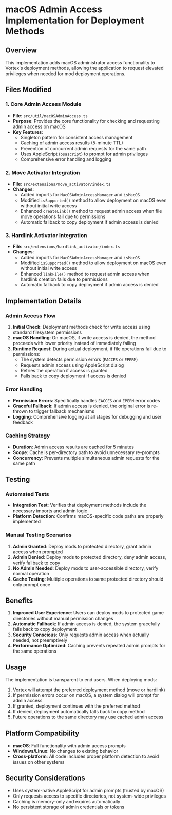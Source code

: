 # macOS Admin Access Implementation for Deployment Methods

## Overview

This implementation adds macOS administrator access functionality to Vortex's deployment methods, allowing the application to request elevated privileges when needed for mod deployment operations.

## Files Modified

### 1. Core Admin Access Module
- **File**: `src/util/macOSAdminAccess.ts`
- **Purpose**: Provides the core functionality for checking and requesting admin access on macOS
- **Key Features**:
  - Singleton pattern for consistent access management
  - Caching of admin access results (5-minute TTL)
  - Prevention of concurrent admin requests for the same path
  - Uses AppleScript (`osascript`) to prompt for admin privileges
  - Comprehensive error handling and logging

### 2. Move Activator Integration
- **File**: `src/extensions/move_activator/index.ts`
- **Changes**:
  - Added imports for `MacOSAdminAccessManager` and `isMacOS`
  - Modified `isSupported()` method to allow deployment on macOS even without initial write access
  - Enhanced `createLink()` method to request admin access when file move operations fail due to permissions
  - Automatic fallback to copy deployment if admin access is denied

### 3. Hardlink Activator Integration
- **File**: `src/extensions/hardlink_activator/index.ts`
- **Changes**:
  - Added imports for `MacOSAdminAccessManager` and `isMacOS`
  - Modified `isSupported()` method to allow deployment on macOS even without initial write access
  - Enhanced `linkFile()` method to request admin access when hardlink creation fails due to permissions
  - Automatic fallback to copy deployment if admin access is denied

## Implementation Details

### Admin Access Flow

1. **Initial Check**: Deployment methods check for write access using standard filesystem permissions
2. **macOS Handling**: On macOS, if write access is denied, the method proceeds with lower priority instead of immediately failing
3. **Runtime Request**: During actual deployment, if file operations fail due to permissions:
   - The system detects permission errors (`EACCES` or `EPERM`)
   - Requests admin access using AppleScript dialog
   - Retries the operation if access is granted
   - Falls back to copy deployment if access is denied

### Error Handling

- **Permission Errors**: Specifically handles `EACCES` and `EPERM` error codes
- **Graceful Fallback**: If admin access is denied, the original error is re-thrown to trigger fallback mechanisms
- **Logging**: Comprehensive logging at all stages for debugging and user feedback

### Caching Strategy

- **Duration**: Admin access results are cached for 5 minutes
- **Scope**: Cache is per-directory path to avoid unnecessary re-prompts
- **Concurrency**: Prevents multiple simultaneous admin requests for the same path

## Testing

### Automated Tests
- **Integration Test**: Verifies that deployment methods include the necessary imports and admin logic
- **Platform Detection**: Confirms macOS-specific code paths are properly implemented

### Manual Testing Scenarios
1. **Admin Granted**: Deploy mods to protected directory, grant admin access when prompted
2. **Admin Denied**: Deploy mods to protected directory, deny admin access, verify fallback to copy
3. **No Admin Needed**: Deploy mods to user-accessible directory, verify normal operation
4. **Cache Testing**: Multiple operations to same protected directory should only prompt once

## Benefits

1. **Improved User Experience**: Users can deploy mods to protected game directories without manual permission changes
2. **Automatic Fallback**: If admin access is denied, the system gracefully falls back to copy deployment
3. **Security Conscious**: Only requests admin access when actually needed, not preemptively
4. **Performance Optimized**: Caching prevents repeated admin prompts for the same operations

## Usage

The implementation is transparent to end users. When deploying mods:

1. Vortex will attempt the preferred deployment method (move or hardlink)
2. If permission errors occur on macOS, a system dialog will prompt for admin access
3. If granted, deployment continues with the preferred method
4. If denied, deployment automatically falls back to copy method
5. Future operations to the same directory may use cached admin access

## Platform Compatibility

- **macOS**: Full functionality with admin access prompts
- **Windows/Linux**: No changes to existing behavior
- **Cross-platform**: All code includes proper platform detection to avoid issues on other systems

## Security Considerations

- Uses system-native AppleScript for admin prompts (trusted by macOS)
- Only requests access to specific directories, not system-wide privileges
- Caching is memory-only and expires automatically
- No persistent storage of admin credentials or tokens